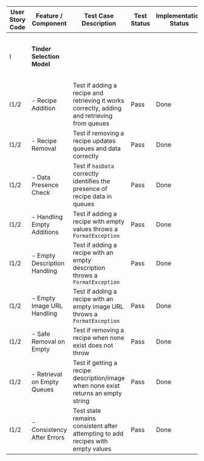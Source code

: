 | User Story Code | Feature / Component          | Test Case Description                                                                        | Test Status | Implementation Status | Refactoring Notes                                                               |
|-----------------|------------------------------|----------------------------------------------------------------------------------------------|-------------|-----------------------|---------------------------------------------------------------------------------|
| I               | **Tinder Selection Model**   |                                                                                              |             |                       | Implemented with queues for dynamic data handling and removed index based logic |
| I1/2            | - Recipe Addition            | Test if adding a recipe and retrieving it works correctly, adding and retrieving from queues | Pass        | Done                  | Validates queue operations for addition and retrieval                           |
| I1/2            | - Recipe Removal             | Test if removing a recipe updates queues and data correctly                                  | Pass        | Done                  | Checks queue's `removeFirst` functionality                                      |
| I1/2            | - Data Presence Check        | Test if `hasData` correctly identifies the presence of recipe data in queues                 | Pass        | Done                  | Ensures synchronization between description and image queues                    |
| I1/2            | - Handling Empty Additions   | Test if adding a recipe with empty values throws a `FormatException`                         | Pass        | Done                  | Validates input before adding to queues                                         |
| I1/2            | - Empty Description Handling | Test if adding a recipe with an empty description throws a `FormatException`                 | Pass        | Done                  | Specific validation for description field                                       |
| I1/2            | - Empty Image URL Handling   | Test if adding a recipe with an empty image URL throws a `FormatException`                   | Pass        | Done                  | Specific validation for image URL field                                         |
| I1/2            | - Safe Removal on Empty      | Test if removing a recipe when none exist does not throw                                     | Pass        | Done                  | Ensures safe operation on empty queues                                          |
| I1/2            | - Retrieval on Empty Queues  | Test if getting a recipe description/image when none exist returns an empty string           | Pass        | Done                  | Validates empty queue handling                                                  |
| I1/2            | - Consistency After Errors   | Test state remains consistent after attempting to add recipes with empty values              | Pass        | Done                  | Ensures error handling does not corrupt queue state                             |
